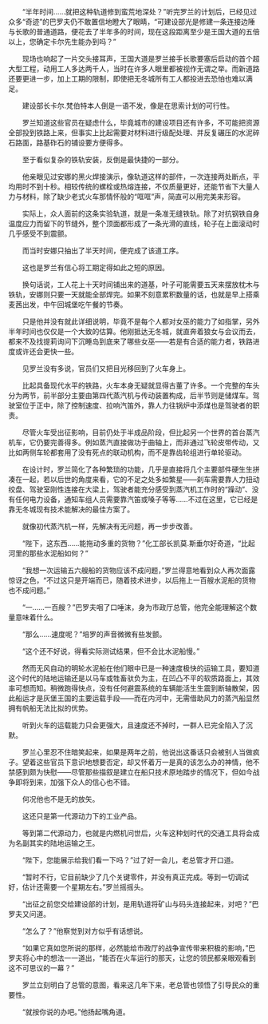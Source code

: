 　　“半年时间……就把这种轨道修到蛮荒地深处？”听完罗兰的计划后，已经见过众多“奇迹”的巴罗夫仍不敢置信地瞪大了眼睛，“可建设部光是修建一条连接边陲与长歌的普通道路，便花去了半年多的时间，现在这段距离至少是王国大道的五倍以上，您确定卡尔先生能办到吗？”

　　现场也响起了一片交头接耳声，王国大道是罗兰接手长歌要塞后启动的首个超大型工程，动用工人多达两千人，当时在许多人眼里都被视作无谓之举。而新道路还要更进一步，加上工期的限制，即使把无冬城所有工人都投进去恐怕也难以满足。

　　建设部长卡尔.梵伯特本人倒是一语不发，像是在思索计划的可行性。

　　罗兰知道这些官员在疑虑什么，毕竟城市的建设项目还有许多，不可能把资源全部投到铁路上来，但事实上比起需要对材料进行级配处理、并反复碾压的水泥碎石路面，路基砟石的铺设要方便得多。

　　至于看似复杂的铁轨安装，反倒是最快捷的一部分。

　　他亲眼见过安娜的黑火焊接演示，像轨道这样的部件，一次连接两处断点，平均用时不到十秒。相较传统的螺栓或热熔连接，不仅质量更好，还能节省下大量人力与材料，除了缺少老式火车那情怀般的“哐哐”声，简直可以用完美来形容。

　　实际上，众人面前的这条实验轨道，就是一条准无缝铁轨。除了对抗钢铁自身温度应力而留下的节缝外，整个顶面都形成了一条光滑的直线，轮子在上面滚动时几乎感受不到震颤。

　　而当时安娜只抽出了半天时间，便完成了该道工序。

　　这也是罗兰有信心将工期定得如此之短的原因。

　　换句话说，工人花上十天时间铺出来的道基，叶子可能需要五天来摆放枕木与铁轨，安娜则只要一天就能全部焊完。如果不刻意累积数量的话，也就是早上搭乘麦茜出发，中午回城堡吃午餐的节奏。

　　只是他并没有就此详细说明，毕竟不是每个人都对女巫的能力了如指掌，另外半年时间也仅仅是一个大致的估算。他刚抵达无冬城，就直奔着狼女与会议而去，都来不及找提莉询问下沉睡岛到底来了哪些女巫——若是有合适的能力者，铁路进度或许还会更快一些。

　　见罗兰没有多说，官员们又把目光移回到了火车身上。

　　比起具备现代水平的铁路，火车本身无疑就显得古董了许多。一个完整的车头分为两节，前半部分主要由第四代蒸汽机与传动装置构成，后半节则是储煤车。驾驶室位于正中，除了控制速度、拉响汽笛外，靠人力往锅炉中添煤也是驾驶者的职责。

　　尽管火车受出征影响，目前仍处于半成品阶段，但比起另一个世界的首台蒸汽机车，它仍要完善得多。例如蒸汽直接做功于曲轴上，而非通过飞轮皮带传动，又比如两侧车轮都套用了没有死点的联动机构，而不是靠齿轮组进行单轮驱动。

　　在设计时，罗兰简化了各种繁琐的功能，几乎是直接将几个主要部件硬生生拼凑在一起，若以后世的角度来看，它的不足之处多如繁星——刹车需要靠人力扭动绞盘、驾驶室刚性连接在大梁上，驾驶者能充分感受到蒸汽机工作时的“躁动”、没有任何电力设备，通知车组人员需要靠汽笛或嗓子等等……不过在这里，它已经是靠无冬城现有技术能解决的最佳方案了。

　　就像初代蒸汽机一样，先解决有无问题，再一步步改善。

　　“陛下，这东西……能拖动多重的货物？”化工部长凯莫.斯垂尔好奇道，“比起河里的那些水泥船如何？”

　　“我想一次运输五六艘船的货物应该不成问题，”罗兰得意地看到众人再次面露惊讶之色，“不过这只是开端而已，随着技术进步，以后拖上一百艘水泥船的货物也不成问题。”

　　“一……一百艘？”巴罗夫咽了口唾沫，身为市政厅总管，他完全能理解这个数量意味着什么。

　　“那么……速度呢？”培罗的声音微微有些发颤。

　　“这个还不好说，得看实际测试结果，但不会比水泥船慢。”

　　然而无风自动的明轮水泥船在他们眼中已是一种速度极快的运输工具，要知道这个时代的陆地运输还是以马车或牲畜驮负为主，在凹凸不平的软质路面上，其效率可想而知。稍微跑得快点，没有任何避震系统的车辆能活生生震到断轴散架，因此船运才是灰堡王国的主要运载手段——而在内河中，无需借助风力的蒸汽船显然拥有帆船无法比拟的优势。

　　听到火车的运载能力只会更强大，且速度还不掉时，一群人已完全陷入了沉默。

　　罗兰心里忍不住暗笑起来，如果是两年之前，他说出这番话只会被别人当做疯子。望着这些官员下意识地想要否定，却又怀着万一是真的该怎么办的神情，他不禁感到颇为快慰——尽管那些描叙是建立在船只技术原地踏步的情况下，但如今战争即将到来，加强下众人的信心也不错。

　　何况他也不是无的放矢。

　　这还只是第一代源动力下的工业产品。

　　等到第二代源动力，也就是内燃机问世后，火车这种划时代的交通工具将会成为名副其实的陆地运输之王。

　　“陛下，您能展示给我们看一下吗？”过了好一会儿，老总管才开口道。

　　“暂时不行，它目前缺少了几个关键零件，并没有真正完成。等到一切调试好，估计还需要一个星期左右。”罗兰摇摇头。

　　“出征之前您交给建设部的计划，是用轨道将矿山与码头连接起来，对吧？”巴罗夫又问道。

　　“怎么了？”他察觉到对方似乎有话想说。

　　“如果它真如您所说的那样，必然能给市政厅的战争宣传带来积极的影响，”巴罗夫将心中的想法一一道出，“能否在火车运行的那天，让您的领民都亲眼观看到这不可思议的一幕？”

　　罗兰立刻明白了总管的意图，看来这几年下来，老总管也领悟了引导民众的重要性。

　　“就按你说的办吧。”他扬起嘴角道。

　　
